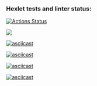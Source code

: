 ### Hexlet tests and linter status:
[![Actions Status](https://github.com/SergeiNaum/python-project-49/workflows/hexlet-check/badge.svg)](https://github.com/SergeiNaum/python-project-49/actions)

<a href="https://codeclimate.com/github/SergeiNaum/python-project-49/maintainability"><img src="https://api.codeclimate.com/v1/badges/c62b536dfd604931a711/maintainability" /></a>

[![asciicast](https://asciinema.org/a/11oZ0KaiRUsvJunA34AOBdxFo.svg)](https://asciinema.org/a/11oZ0KaiRUsvJunA34AOBdxFo) 

[![asciicast](https://asciinema.org/a/MbI3TlRIIVCiwP0nho8enrUiK.svg)](https://asciinema.org/a/MbI3TlRIIVCiwP0nho8enrUiK)

[![asciicast](https://asciinema.org/a/d7eLXYy5lzTUNEelFtcNt7HCB.svg)](https://asciinema.org/a/d7eLXYy5lzTUNEelFtcNt7HCB)

[![asciicast](https://asciinema.org/a/1FXaQZCVmSBnIZUtBOoQvxHYn.svg)](https://asciinema.org/a/1FXaQZCVmSBnIZUtBOoQvxHYn)